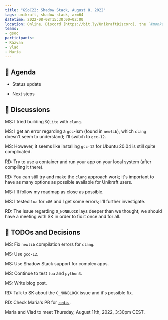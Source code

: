 ```yaml
---
title: "GSoC22: Shadow Stack, August 8, 2022"
tags: unikraft, shadow-stack, arm64
datetime: 2022-08-08T15:30:00+02:00
location: Online, Discord (https://bit.ly/UnikraftDiscord), the `#monkey-business` voice channel
teams:
- gsoc
participants:
- Răzvan
- Vlad
- Maria
---
```


## :dart: Agenda

- Status update

- Next steps

## :closed_book: Discussions

MS: I tried building `SQLite` with `clang`.

MS: I get an error regarding a `gcc`-ism (found in `newlib`), which `clang` doesn't seem to understand; I'll switch to `gcc-12`.

MS: However, it seems like installing `gcc-12` for Ubuntu 20.04 is still quite complicated. 

RD: Try to use a container and run your app on your local system (after compiling it there).

RD: You can still try and make the `clang` approach work; it's important to have as many options as possible available for Unikraft users.

MS: I'll follow my roadmap as close as possible.

MS: I tested `lua` for `x86` and I get some errors; I'll further investigate.

RD: The issue regarding `O_NONBLOCK` lays deeper than we thought; we should have a meeting with SK in order to fix it once and for all.


## :wrench: TODOs and Decisions

MS: Fix `newlib` compilation errors for `clang`. 

MS: Use `gcc-12`.

MS: Use Shadow Stack support for complex apps.

MS: Continue to test `lua` and `python3`.

MS: Write blog post.

RD: Talk to SK about the `O_NONBLOCK` issue and it's possible fix.

RD: Check Maria's PR for [`redis`](https://github.com/unikraft/app-redis/pull/6).

Maria and Vlad to meet Thursday, August 11th, 2022, 3:30pm CEST.
